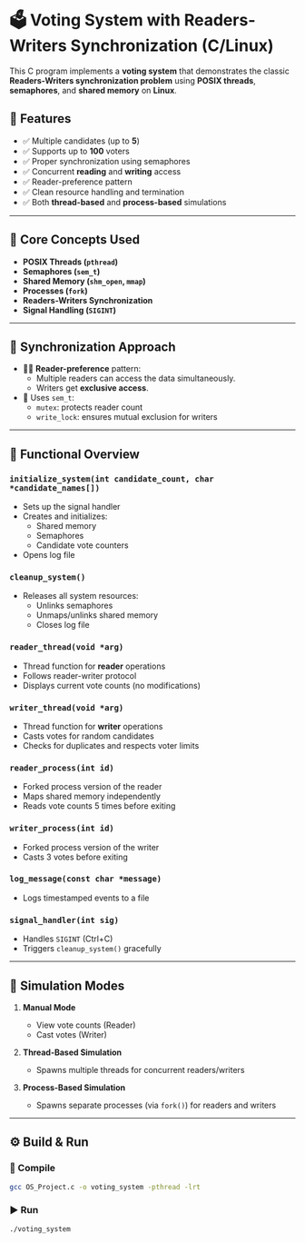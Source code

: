 # 🗳️ Voting System with Readers-Writers Synchronization (C/Linux)

This C program implements a **voting system** that demonstrates the classic **Readers-Writers synchronization problem** using **POSIX threads**, **semaphores**, and **shared memory** on **Linux**.

## 🚀 Features

- ✅ Multiple candidates (up to **5**)
- ✅ Supports up to **100** voters
- ✅ Proper synchronization using semaphores
- ✅ Concurrent **reading** and **writing** access
- ✅ Reader-preference pattern
- ✅ Clean resource handling and termination
- ✅ Both **thread-based** and **process-based** simulations

---

## 🧠 Core Concepts Used

- **POSIX Threads (`pthread`)**
- **Semaphores (`sem_t`)**
- **Shared Memory (`shm_open`, `mmap`)**
- **Processes (`fork`)**
- **Readers-Writers Synchronization**
- **Signal Handling (`SIGINT`)**

---

## 🔧 Synchronization Approach

- 🧑‍🏫 **Reader-preference** pattern:
  - Multiple readers can access the data simultaneously.
  - Writers get **exclusive access**.
- 🧵 Uses `sem_t`:
  - `mutex`: protects reader count
  - `write_lock`: ensures mutual exclusion for writers

---

## 📂 Functional Overview

### `initialize_system(int candidate_count, char *candidate_names[])`

- Sets up the signal handler
- Creates and initializes:
  - Shared memory
  - Semaphores
  - Candidate vote counters
- Opens log file

### `cleanup_system()`

- Releases all system resources:
  - Unlinks semaphores
  - Unmaps/unlinks shared memory
  - Closes log file

### `reader_thread(void *arg)`

- Thread function for **reader** operations
- Follows reader-writer protocol
- Displays current vote counts (no modifications)

### `writer_thread(void *arg)`

- Thread function for **writer** operations
- Casts votes for random candidates
- Checks for duplicates and respects voter limits

### `reader_process(int id)`

- Forked process version of the reader
- Maps shared memory independently
- Reads vote counts 5 times before exiting

### `writer_process(int id)`

- Forked process version of the writer
- Casts 3 votes before exiting

### `log_message(const char *message)`

- Logs timestamped events to a file

### `signal_handler(int sig)`

- Handles `SIGINT` (Ctrl+C)
- Triggers `cleanup_system()` gracefully

---

## 🧪 Simulation Modes

1. **Manual Mode**
   - View vote counts (Reader)
   - Cast votes (Writer)

2. **Thread-Based Simulation**
   - Spawns multiple threads for concurrent readers/writers

3. **Process-Based Simulation**
   - Spawns separate processes (via `fork()`) for readers and writers

---

## ⚙️ Build & Run

### 🔨 Compile

```bash
gcc OS_Project.c -o voting_system -pthread -lrt
```
### ▶️ Run
```bash
./voting_system
```

